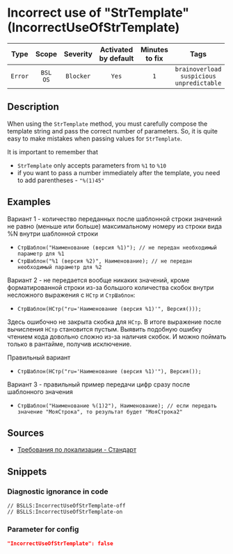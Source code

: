 # Incorrect use of "StrTemplate" (IncorrectUseOfStrTemplate)

|  Type   |        Scope        | Severity  |    Activated<br>by default    |    Minutes<br>to fix    |                              Tags                              |
|:-------:|:-------------------:|:---------:|:-----------------------------:|:-----------------------:|:--------------------------------------------------------------:|
| `Error` |    `BSL`<br>`OS`    | `Blocker` |             `Yes`             |           `1`           |       `brainoverload`<br>`suspicious`<br>`unpredictable`       |

<!-- Блоки выше заполняются автоматически, не трогать -->
## Description
<!-- Описание диагностики заполняется вручную. Необходимо понятным языком описать смысл и схему работу -->
When using the `StrTemplate` method, you must carefully compose the template string and pass the correct number of parameters. So, it is quite easy to make mistakes when passing values for `StrTemplate`.

It is important to remember that
- `StrTemplate` only accepts parameters from `%1` to `%10`
- if you want to pass a number immediately after the template, you need to add parentheses - `"%(1)45"`

## Examples
<!-- В данном разделе приводятся примеры, на которые диагностика срабатывает, а также можно привести пример, как можно исправить ситуацию -->

Вариант 1 - количество переданных после шаблонной строки значений не равно (меньше или больше) максимальному номеру из строки вида %N внутри шаблонной строки

  - `СтрШаблон("Наименование (версия %1)"); // не передан необходимый параметр для %1`
  - `СтрШаблон("%1 (версия %2)", Наименование); // не передан необходимый параметр для %2`

Вариант 2 - не передается вообще никаких значений, кроме форматированной строки из-за большого количества скобок внутри несложного выражения с `НСтр` и `СтрШаблон`:

  - `СтрШаблон(НСтр("ru='Наименование (версия %1)'", Версия()));`

Здесь ошибочно не закрыта скобка для `НСтр`. В итоге выражение после вычисления `НСтр` становится пустым. Выявить подобную ошибку чтением кода довольно сложно из-за наличия скобок. И можно поймать только в рантайме, получив исключение.

Правильный вариант
  - `СтрШаблон(НСтр("ru='Наименование (версия %1)'"), Версия());`

Вариант 3 - правильный пример передачи цифр сразу после шаблонного значения
  - `СтрШаблон("Наименование %(1)2"), Наименование); // если передать значение "МояСтрока", то результат будет "МояСтрока2"`

## Sources
<!-- Необходимо указывать ссылки на все источники, из которых почерпнута информация для создания диагностики -->
<!-- Примеры источников

* Источник: [Стандарт: Тексты модулей](https://its.1c.ru/db/v8std#content:456:hdoc)
* Полезная информация: [Отказ от использования модальных окон](https://its.1c.ru/db/metod8dev#content:5272:hdoc)
* Источник: [Cognitive complexity, ver. 1.4](https://www.sonarsource.com/docs/CognitiveComplexity.pdf) -->

- [Требования по локализации - Стандарт](https://its.1c.ru/db/v8std/content/763/hdoc)

## Snippets

<!-- Блоки ниже заполняются автоматически, не трогать -->
### Diagnostic ignorance in code

```bsl
// BSLLS:IncorrectUseOfStrTemplate-off
// BSLLS:IncorrectUseOfStrTemplate-on
```

### Parameter for config

```json
"IncorrectUseOfStrTemplate": false
```
